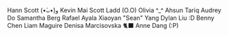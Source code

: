 Hann Scott (•̀ᴗ•́)و
Kevin Mai
Scott Ladd (O.O)
Olivia ^_^
Ahsun Tariq
Audrey Do
Samantha Berg
Rafael Ayala
Xiaoyan "Sean" Yang
Dylan Liu :D
Benny Chen
Liam Maguire
Denisa Marcisovska 🐈‍⬛
Anne Dang (:P)
